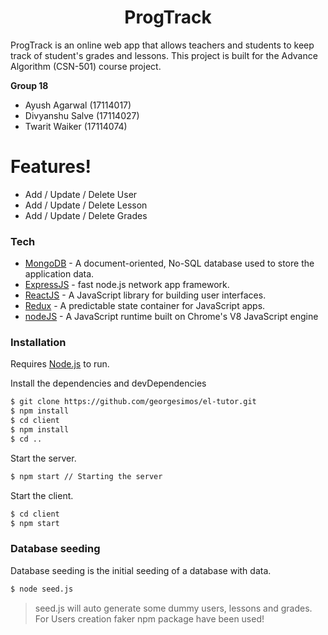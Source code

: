 <h1 align="center">
ProgTrack
</h1>

ProgTrack is an online web app that allows teachers and students to keep track of student's grades and lessons. This project is built for the Advance Algorithm (CSN-501) course project. 

**Group 18**
- Ayush Agarwal (17114017)
- Divyanshu Salve (17114027)
- Twarit Waiker (17114074)

# Features!

- Add / Update / Delete User
- Add / Update / Delete Lesson
- Add / Update / Delete Grades

### Tech

- [MongoDB](https://www.mongodb.com/) - A document-oriented, No-SQL database used to store the application data.
- [ExpressJS](https://expressjs.com/) - fast node.js network app framework.
- [ReactJS](https://reactjs.org/) - A JavaScript library for building user interfaces.
- [Redux](https://redux.js.org/) - A predictable state container for JavaScript apps.
- [nodeJS](https://nodejs.org/) - A JavaScript runtime built on Chrome's V8 JavaScript engine

### Installation

Requires [Node.js](https://nodejs.org/) to run.

Install the dependencies and devDependencies

```sh
$ git clone https://github.com/georgesimos/el-tutor.git
$ npm install
$ cd client
$ npm install
$ cd ..
```

Start the server.

```sh
$ npm start // Starting the server
```

Start the client.

```sh
$ cd client
$ npm start
```

### Database seeding
Database seeding is the initial seeding of a database with data.

```sh
$ node seed.js
```
> seed.js will auto generate some dummy users, lessons and grades. For Users creation faker npm package have been used!